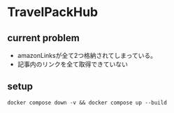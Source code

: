 # TravelPackHub
## current problem
- amazonLinksが全て2つ格納されてしまっている。
- 記事内のリンクを全て取得できていない


## setup
```shell
docker compose down -v && docker compose up --build
```